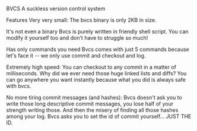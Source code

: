 BVCS
A suckless version control system

Features
Very very small:
The bvcs binary is only 2KB in size.

It's not even a binary
Bvcs is purely written in friendly shell script. You can modify it yourself too and don't have to struggle so much!

Has only commands you need
Bvcs comes with just 5 commands because let's face it -- we only use commit and checkout and log.

Extremely high speed:
You can checkout to any commit in a matter of milliseconds. Why did we ever need those huge linked lists and diffs? You can go anywhere you want instantly because what you did is always safe with bvcs.

No more tiring commit messages (and hashes):
Bvcs doesn't ask you to write those long descriptive commit messages, you lose half of your strength writing those. And then the misery of finding all those hashes among your log. Bvcs asks you to set the id of commit yourself... JUST THE ID.
